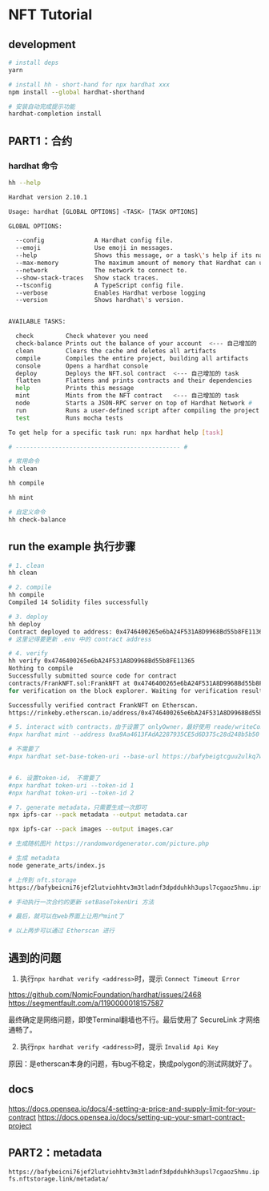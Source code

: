 # NFT Tutorial

## development

```bash
# install deps
yarn

# install hh - short-hand for npx hardhat xxx
npm install --global hardhat-shorthand

# 安装自动完成提示功能
hardhat-completion install
```

## PART1：合约

### hardhat 命令

```bash
hh --help

Hardhat version 2.10.1

Usage: hardhat [GLOBAL OPTIONS] <TASK> [TASK OPTIONS]

GLOBAL OPTIONS:

  --config              A Hardhat config file. 
  --emoji               Use emoji in messages. 
  --help                Shows this message, or a task\'s help if its name is provided 
  --max-memory          The maximum amount of memory that Hardhat can use. 
  --network             The network to connect to. 
  --show-stack-traces   Show stack traces. 
  --tsconfig            A TypeScript config file. 
  --verbose             Enables Hardhat verbose logging 
  --version             Shows hardhat\'s version. 


AVAILABLE TASKS:

  check         Check whatever you need
  check-balance Prints out the balance of your account  <--- 自己增加的 task
  clean         Clears the cache and deletes all artifacts
  compile       Compiles the entire project, building all artifacts
  console       Opens a hardhat console
  deploy        Deploys the NFT.sol contract  <--- 自己增加的 task
  flatten       Flattens and prints contracts and their dependencies
  help          Prints this message
  mint          Mints from the NFT contract   <--- 自己增加的 task
  node          Starts a JSON-RPC server on top of Hardhat Network # 
  run           Runs a user-defined script after compiling the project
  test          Runs mocha tests

To get help for a specific task run: npx hardhat help [task]

# ---------------------------------------------- #

# 常用命令
hh clean

hh compile

hh mint

# 自定义命令
hh check-balance
```

## run the example 执行步骤

```bash
# 1. clean
hh clean

# 2. compile
hh compile
Compiled 14 Solidity files successfully

# 3. deploy
hh deploy
Contract deployed to address: 0x4746400265e6bA24F531A8D9968Bd55b8FE11365
# 这里记得要更新 .env 中的 contract address

# 4. verify
hh verify 0x4746400265e6bA24F531A8D9968Bd55b8FE11365
Nothing to compile
Successfully submitted source code for contract
contracts/FrankNFT.sol:FrankNFT at 0x4746400265e6bA24F531A8D9968Bd55b8FE11365
for verification on the block explorer. Waiting for verification result...

Successfully verified contract FrankNFT on Etherscan.
https://rinkeby.etherscan.io/address/0x4746400265e6bA24F531A8D9968Bd55b8FE11365#code

# 5. interact with contracts，由于设置了 onlyOwner，最好使用 reade/writeContract 进行交互
#npx hardhat mint --address 0xa9Aa4613FAdA2287935CE5d6D375c28d248b5b50

# 不需要了
#npx hardhat set-base-token-uri --base-url https://bafybeigtcguu2ulkq7wqtqacw42qnbuulktq2gatsggxsuezc2y7zc7r2y.ipfs.nftstorage.link/metadata/


# 6. 设置token-id， 不需要了
#npx hardhat token-uri --token-id 1
#npx hardhat token-uri --token-id 2

# 7. generate metadata，只需要生成一次即可
npx ipfs-car --pack metadata --output metadata.car

npx ipfs-car --pack images --output images.car

# 生成随机图片 https://randomwordgenerator.com/picture.php

# 生成 metadata
node generate_arts/index.js

# 上传到 nft.storage
https://bafybeicni76jef2lutviohhtv3m3tladnf3dpdduhkh3upsl7cgaoz5hmu.ipfs.nftstorage.link/metadata/

# 手动执行一次合约的更新 setBaseTokenUri 方法

# 最后，就可以在web界面上让用户mint了

# 以上两步可以通过 Etherscan 进行
```

## 遇到的问题

1. 执行`npx hardhat verify <address>`时，提示 `Connect Timeout Error`

<https://github.com/NomicFoundation/hardhat/issues/2468>
<https://segmentfault.com/a/1190000018157587>

最终确定是网络问题，即使Terminal翻墙也不行。最后使用了 SecureLink 才网络通畅了。

2. 执行`npx hardhat verify <address>`时，提示 `Invalid Api Key`

原因：是etherscan本身的问题，有bug不稳定，换成polygon的测试网就好了。

## docs

<https://docs.opensea.io/docs/4-setting-a-price-and-supply-limit-for-your-contract>
<https://docs.opensea.io/docs/setting-up-your-smart-contract-project>

## PART2：metadata

`https://bafybeicni76jef2lutviohhtv3m3tladnf3dpdduhkh3upsl7cgaoz5hmu.ipfs.nftstorage.link/metadata/`
